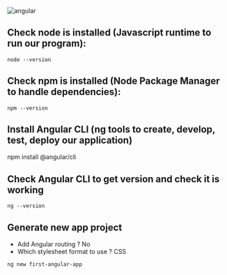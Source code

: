 ![angular](https://user-images.githubusercontent.com/33417377/201498665-814d616c-d53e-4dde-974f-bf2d384aac8c.png)

## Check node is installed (Javascript runtime to run our program):

```
node --version
```

## Check npm is installed (Node Package Manager to handle dependencies):

```
npm --version
```

## Install Angular CLI (ng tools to create, develop, test, deploy our application)

npm install @angular/cli

## Check Angular CLI to get version and check it is working

```
ng --version
```

## Generate new app project

- Add Angular routing ? No
- Which stylesheet format to use ? CSS

```
ng new first-angular-app
```
